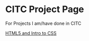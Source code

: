# CITC Project Page
For Projects I am/have done in CITC

<a href="HTML5 and Intro to CSS/index.html">HTML5 and Intro to CSS</a>

